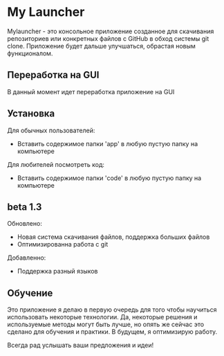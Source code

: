 # My Launcher

Mylauncher - это консольное приложение созданное для скачивания репозиториев или конкретных файлов с GitHub в обход системы git clone. Приложение будет дальше улучшаться, обрастая новым функционалом.

## Переработка на GUI

В данный момент идет переработка приложение на GUI

## Установка

Для обычных пользователей:

-   Вставить содержимое папки 'app' в любую пустую папку на компьютере

Для любителей посмотреть код:

-   Вставить содержимое папки 'code' в любую пустую папку на компьютере

## beta 1.3

Обновлено:

-   Новая система скачивания файлов, поддержка больших файлов
-   Оптимизированна работа с git

Добавленно:

-   Поддержка разный языков

## Обучение

Это приложение я делаю в первую очередь для того чтобы научиться использовать некоторые технологии. Да, некоторые решения и используемые методы могут быть лучше, но опять же сейчас это сделано для обучения и практики. В будущем, я оптимизирую работу.

Всегда рад услышать ваши предложения и идеи!
